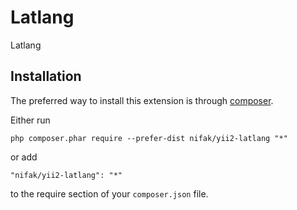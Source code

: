 Latlang
========
Latlang

Installation
------------

The preferred way to install this extension is through [composer](http://getcomposer.org/download/).

Either run

```
php composer.phar require --prefer-dist nifak/yii2-latlang "*"
```

or add

```
"nifak/yii2-latlang": "*"
```

to the require section of your `composer.json` file.